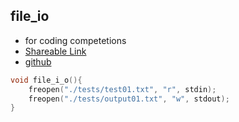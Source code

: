 
## file_io

- for coding competetions
- [Shareable Link](https://thesobersobber.github.io/CP-Snippets/file_io)
- [github](https://github.com/theSoberSobber/CP-Snippets/blob/main/snippets.json#L540)

```cpp
void file_i_o(){
    freopen("./tests/test01.txt", "r", stdin);
    freopen("./tests/output01.txt", "w", stdout);
}
```
